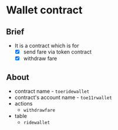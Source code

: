 # Wallet contract
## Brief
* It is a contract which is for 
	- [x] send fare via token contract
	- [x] withdraw fare

## About
* contract name - `toeridewallet`
* contract's account name - `toe11rwallet`
* actions
	- `withdrawfare`
* table
	- `ridewallet`
